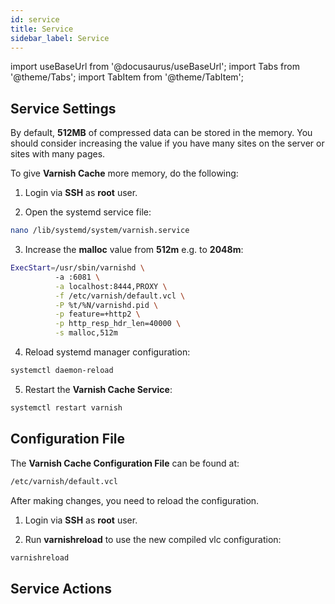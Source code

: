 ```yaml
---
id: service
title: Service
sidebar_label: Service
---
```


import useBaseUrl from '@docusaurus/useBaseUrl';
import Tabs from '@theme/Tabs';
import TabItem from '@theme/TabItem';

## Service Settings

By default, **512MB** of compressed data can be stored in the memory. You should consider increasing the value if you have many sites on the server or sites with many pages.

To give **Varnish Cache** more memory, do the following:

1. Login via **SSH** as **root** user.

2. Open the systemd service file:

```bash
nano /lib/systemd/system/varnish.service
```

3. Increase the **malloc** value from **512m** e.g. to **2048m**:

```bash
ExecStart=/usr/sbin/varnishd \
          -a :6081 \
          -a localhost:8444,PROXY \
          -f /etc/varnish/default.vcl \
          -P %t/%N/varnishd.pid \
          -p feature=+http2 \
          -p http_resp_hdr_len=40000 \
          -s malloc,512m
```
4. Reload systemd manager configuration:

```bash
systemctl daemon-reload
```

5. Restart the **Varnish Cache Service**:

```bash
systemctl restart varnish
```

## Configuration File

The **Varnish Cache Configuration File** can be found at:

```bash
/etc/varnish/default.vcl
```

After making changes, you need to reload the configuration.

1. Login via **SSH** as **root** user.

2. Run **varnishreload** to use the new compiled vlc configuration:

```bash
varnishreload
```

## Service Actions


